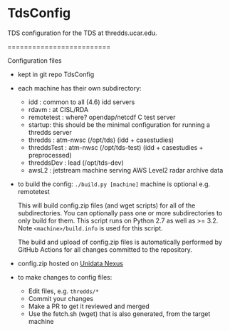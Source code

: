 TdsConfig
=========

TDS configuration for the TDS at thredds.ucar.edu.

=========================

Configuration files

- kept in git repo TdsConfig

- each machine has their own subdirectory:
  - idd : common to all (4.6) idd servers
  - rdavm : at CISL/RDA
  - remotetest : where? opendap/netcdf C test server
  - startup: this should be the minimal configuration for running a thredds server
  - thredds : atm-nwsc (/opt/tds) (idd + casestudies)
  - threddsTest : atm-nwsc (/opt/tds-test) (idd + casestudies + preprocessed)
  - threddsDev : lead (/opt/tds-dev)
  - awsL2 : jetstream machine serving AWS Level2 radar archive data

- to build the config:
   `./build.py [machine]` machine is optional e.g. remotetest

   This will build config.zip files (and wget scripts) for all of the subdirectories.
   You can optionally pass one or more subdirectories to only build for them.
   This script runs on Python 2.7 as well as >= 3.2.
   Note `<machine>/build.info` is used for this script.

   The build and upload of config.zip files is automatically performed by GitHub Actions for
   all changes committed to the repository.

- config.zip hosted on [Unidata Nexus](https://artifacts.unidata.ucar.edu/#browse/browse:downloads-tds-config)

- to make changes to config files:
  - Edit files, e.g. `thredds/*`
  - Commit your changes
  - Make a PR to get it reviewed and merged
  - Use the fetch.sh (wget) that is also generated, from the target machine
